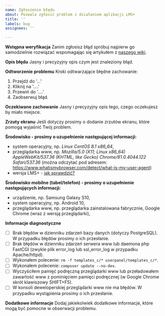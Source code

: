 ```yaml
---
name: Zgłoszenie błędu
about: Pozwala zgłosić problem z działaniem aplikacji LMS+
title: ''
labels: bug
assignees: ''

---
```


**Wstępna weryfikacja**
Zanim zgłosisz błąd spróbuj najpierw go samodzielnie rozwiązać wspomagając się artykułem
z [naszego wiki](https://github.com/chilek/lms-plus/wiki/faq#problem-z-funkcjonowaniem-aplikacji-lms-plus).

**Opis błędu**
Jasny i precyzyjny opis czym jest znaleziony błąd.

**Odtworzenie problemu**
Kroki odtwarzające błędne zachowanie:
1. Przejdź do '...'
2. Kliknij na '....'
3. Przewiń do '....'
4. Zaobserwuj błąd.

**Oczekiwane zachowanie**
Jasny i precyzyjny opis tego, czego oczekujesz by miało miejsce.

**Zrzuty ekranu**
Jeśli dotyczy prosimy o dodanie zrzutów ekranu, które pomogą wyjaśnić Twój problem.

**Środowisko - prosimy o uzupełnienie następującej informacji:**
 - system operacyjny, np. _Linux CentOS 8.1 x86_64_,
 - przeglądarka www, np. _Mozilla/5.0 (X11; Linux x86_64) AppleWebKit/537.36 (KHTML, like Gecko) Chrome/81.0.4044.122 Safari/537.36_ (można odczytać pod adresem: https://www.whatismybrowser.com/detect/what-is-my-user-agent)
 - wersja LMS+ - [jak sprawdzić?](https://github.com/chilek/lms-plus/wiki/faq#wersje-lms)

**Środowisko mobilne (tabel/telefon) - prosimy o uzupełnienie następujących informacji:**
 - urządzenie, np. Samsung Galaxy S10,
 - system operacyjny, np. Android 10,
 - przeglądarka www, np. przeglądarka zainstalowana fabrycznie, Google Chrome (wraz z wersją przeglądarki),

**Informacje diagnostyczne**
- [ ] Brak błędów w dzienniku zdarzeń bazy danych (dotyczy PostgreSQL). W przypadku błędów prosimy o ich przesłanie.
- [ ] Brak błędów w dzienniku zdarzeń serwera www lub daemona php FastCGI (zwykle plik error_log lub ssl_error_log w przypadku Apache/httpd).
- [ ] Wykonałem polecenie: `rm -f templates_c/* userpanel/templates_c/*`.
- [ ] Wykonałem polecenie: `composer update --no-dev`.
- [ ] Wyczyściłem pamięć podręczną przeglądarki www lub przeładowałem zawartość www z pominięciem pamięci podręcznej (w Google Chrome skrót klawiszowy SHIFT+F5).
- [ ] W konsoli deweloperskiej przeglądarki www nie ma błędów. W przypadku wystąpienia prosimy o ich przesłanie.

**Dodatkowe informacje**
Dodaj jakiekolwiek dodatkowe informacje, które mogą być pomocne w obserwacji problemu.
